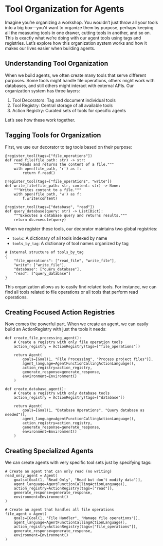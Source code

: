 # Tool Organization for Agents

Imagine you’re organizing a workshop. You wouldn’t just throw all your tools into a big box—you’d want to organize them by purpose, perhaps keeping all the measuring tools in one drawer, cutting tools in another, and so on. This is exactly what we’re doing with our agent tools using tags and registries. Let’s explore how this organization system works and how it makes our lives easier when building agents.

## Understanding Tool Organization

When we build agents, we often create many tools that serve different purposes. Some tools might handle file operations, others might work with databases, and still others might interact with external APIs. Our organization system has three layers:

1. Tool Decorators: Tag and document individual tools
2. Tool Registry: Central storage of all available tools
3. Action Registry: Curated sets of tools for specific agents

Let’s see how these work together.

## Tagging Tools for Organization

First, we use our decorator to tag tools based on their purpose:

```
@register_tool(tags=["file_operations"])
def read_file(file_path: str) -> str:
    """Reads and returns the content of a file."""
    with open(file_path, 'r') as f:
        return f.read()

@register_tool(tags=["file_operations", "write"])
def write_file(file_path: str, content: str) -> None:
    """Writes content to a file."""
    with open(file_path, 'w') as f:
        f.write(content)

@register_tool(tags=["database", "read"])
def query_database(query: str) -> List[Dict]:
    """Executes a database query and returns results."""
    return db.execute(query)
```

When we register these tools, our decorator maintains two global registries:

- `tools`: A dictionary of all tools indexed by name
- `tools_by_tag`: A dictionary of tool names organized by tag

```
# Internal structure of tools_by_tag
{
    "file_operations": ["read_file", "write_file"],
    "write": ["write_file"],
    "database": ["query_database"],
    "read": ["query_database"]
}
```

This organization allows us to easily find related tools. For instance, we can find all tools related to file operations or all tools that perform read operations.

## Creating Focused Action Registries

Now comes the powerful part. When we create an agent, we can easily build an ActionRegistry with just the tools it needs:

```
def create_file_processing_agent():
    # Create a registry with only file operation tools
    action_registry = ActionRegistry(tags=["file_operations"])

    return Agent(
        goals=[Goal(1, "File Processing", "Process project files")],
        agent_language=AgentFunctionCallingActionLanguage(),
        action_registry=action_registry,
        generate_response=generate_response,
        environment=Environment()
    )

def create_database_agent():
    # Create a registry with only database tools
    action_registry = ActionRegistry(tags=["database"])

    return Agent(
        goals=[Goal(1, "Database Operations", "Query database as needed")],
        agent_language=AgentFunctionCallingActionLanguage(),
        action_registry=action_registry,
        generate_response=generate_response,
        environment=Environment()
    )
```

## Creating Specialized Agents

We can create agents with very specific tool sets just by specifying tags:

```
# Create an agent that can only read (no writing)
read_only_agent = Agent(
    goals=[Goal(1, "Read Only", "Read but don't modify data")],
    agent_language=AgentFunctionCallingActionLanguage(),
    action_registry=ActionRegistry(tags=["read"]),
    generate_response=generate_response,
    environment=Environment()
)

# Create an agent that handles all file operations
file_agent = Agent(
    goals=[Goal(1, "File Handler", "Manage file operations")],
    agent_language=AgentFunctionCallingActionLanguage(),
    action_registry=ActionRegistry(tags=["file_operations"]),
    generate_response=generate_response,
    environment=Environment()
)
```
